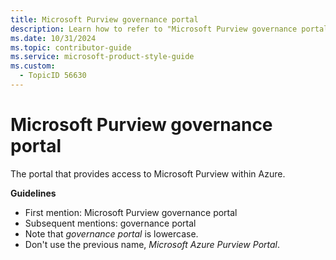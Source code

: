 ```yaml
---
title: Microsoft Purview governance portal
description: Learn how to refer to "Microsoft Purview governance portal" in your content.
ms.date: 10/31/2024
ms.topic: contributor-guide
ms.service: microsoft-product-style-guide
ms.custom:
  - TopicID 56630
---
```



# Microsoft Purview governance portal

The portal that provides access to Microsoft Purview within Azure.

**Guidelines**

- First mention: Microsoft Purview governance portal
- Subsequent mentions: governance portal
- Note that *governance portal* is lowercase.
- ​​Don't use the previous name, *Microsoft Azure Purview Portal*.

